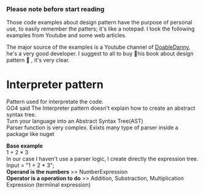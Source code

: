 ### Please note before start reading
Those code examples about design pattern have the purpose of personal use, to easily remember the patters; it's like a notepad. I took the following examples from Youtube and some web articles.

The major source of the examples is a Youtube channel of [DoableDanny](https://www.youtube.com/@doabledanny/videos), he's a very good developer. I suggest to all to buy 📒his book about design pattern 📒 , it's very clear.

# Interpreter pattern
Pattern used for interpretate the code. \
GO4 said The Interpreter pattern doesn't explain how to create an abstract syntax tree. \
Turn your language into an Abstract Syntax Tree(AST)\
Parser function is very complex.
Exixts many type of parser inside a package like nuget 

**Base example** \
1 + 2 * 3 \
In  our case I haven't use a parser logic, I create directly the expression tree. \
Input = "1 + 2 * 3"; \
**Operand is the numbers** >> NumberExpression \
**Operator is a operation to do** >> Addition, Substraction, Multiplication Expression (termiinal expression)